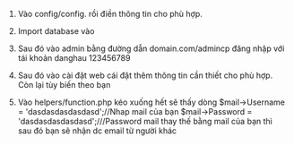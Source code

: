 1. Vào config/config. rồi điền thông tin cho phù hợp.
2. Import database vào
3. Sau đó vào admin bằng đường dẫn domain.com/admincp
đăng nhập với tái khoản
danghau
123456789

4. Sau đó vào cài đặt web cái đặt thêm thông tin cần thiết cho phù hợp.
Còn lại tùy biến theo bạn
5. Vào helpers/function.php kéo xuống hết sẽ thấy dòng 
$mail->Username = 'dasdasdasdasdasd';//Nhap mail của bạn
$mail->Password = 'dasdasdasdasdasd';///Password mail
thay thế bằng mail của bạn thì sau đó bạn sẽ nhận dc email từ người khác
